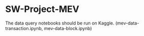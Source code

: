 # SW-Project-MEV

The data query notebooks should be run on Kaggle. (mev-data-transaction.ipynb, mev-data-block.ipynb)
